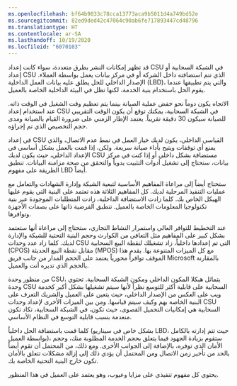 ```yaml
---
ms.openlocfilehash: bf64b9033c78cca13773aca9b5011d4a749bd52e
ms.sourcegitcommit: 82ed9ded42c47064c90ab6fe717893447cd48796
ms.translationtype: HT
ms.contentlocale: ar-SA
ms.lasthandoff: 10/19/2020
ms.locfileid: "6070103"
---
```

قد تظهر إمكانات النشر بطرق متعددة، سواء كانت إعداد CSU في الشبكة السحابية أو إعداد CSU الذي تتم استضافته داخل الشركة أو في مركز بيانات يعمل بواسطة العملاء. الإصدار الداخلي للحل يطلق عليه بيانات العمل الداخلية (LBD)، والتي يتم تطبيقها عندما يقوم الحل باستخدام بنية الخدمة، لكنها تظل في البيئة الداخلية الخاصة بالعميل. 

الاتجاه يكون دوماً نحو خفض عملية الصيانة بينما يتم تعظيم وقت الشغيل في الوقت ذاته. عند استخدام إعداد CSU في الشبكة السحابية، يمكنك توقع أن يكون الوقت التقريبي للصيانة سيكون 30 دقيقة تقريباً. يعتمد الإطار الزمني على ضرورة القيام بالصيانة ومدى حجم التخصيص الذي تم إجراؤه. 

في إعداد CSU القياسي الداخلي، يكون لديك خيار العمل في نمط عدم الاتصال، والذي يمنع أي توقفات ويتيح بأداء صيانة سريعة. ولكن، إذا قمت بالعمل بشكل أساسي في الإعداد الداخلي، حيث يكون لديك CSU مستضافة بشكل داخلي أو إذا كنت في مركز بيانات، ستحتاج إلى تشغيل أدوات التثبيت يدوياً والتحقق من صحة مزامنة البيانات. تنطبق الطريقة على مفهوم LBD أيضاً.
 
ستحتاج أيضاً إلى مراعاة المفاهيم الأساسية لتبعية الشبكة وإدارة الشهادات والتعامل مع عمليات التنفيذ المرحلية لديك. كل المفاهيم الثلاثة هذه تعتمد على البنية التي يقوم عليها الهيكل الخاص بك. كلما زادت الاستضافة الداخلية، زادت المتطلبات الموجودة عبر بنية تكنولوجيا المعلومات الخاصة بالعميل. تنطبق الفرضية ذاتها على بصمات الأجهزة وتوافرها. 

عند التخطيط للتوافر العالي واستمرار النشاط التجاري، ستحتاج إلى مراعاة أنها ستعتمد بشكل كبير على المفاهيم مثل التعافي من الكوارث وحجم البنية التحتية للشبكة والإدارة لديك. كلما زاد عدد وحدات CSU التي تم إعدادها داخلياً، زاد تشغيلك لنقطة البيع السحابية (CPOS) مقابل نقطة البيع الحديثة (MPOS) مع كل الميزات المتنوعة بها. يقدم هذا الموقف توافراً محورياً يعتمد على الحجم المدار من جانب فريق Microsoft بالمقارنة بالحجم الذي تديره أنت والعميل.
 
من منظور وحدة CSU، يتماثل هيكلا المكون الداخلي ومكون الشبكة السحابية. تحتوي وحدة CSU السحابية على قابلية أكثر للتوسع نظراً لأنها سيتم تشغيلها بشكل أكبر كخدمة ويب على العكس من الإصدار الداخلي، حيث يتعين على العميل والشريك التعرف على البنية الخاصة بهم وكيف سيتم قياسها. ومن بين الميزات الأخرى لإعداد وحدات CSU السحابية هي إمكانيات التحميل القصوى، حيث تكون، في الشبكة السحابية، تكاد تكون منعدمة بسبب قابلية التوسع في النظام الأساسي. 
 
كلما قمت باستضافة الحل داخلياً (بشكل خاص في سيناريو LBD، حيث تتم إدارته بالكامل بواسطة العميل)، ستقوم بزيادة الجهود فيما يتعلق بحجم الخدمة المطلوبة منك، وحجم الأمان الذي توفره، بالإضافة إلى الجوانب الأخرى. ومع ذلك، من المحتمل أن تقوم أيضاً بالحد من تأخير زمن الاتصال ومن المحتمل أن يؤدي ذلك إلى إزالة مشكلات تتعلق بالأمان تكون خارج البنية التحتية الخاصة بك. 

يحتوي كل مفهوم تنفيذي على مزايا وعيوب، وهو يعتمد على العميل في هذا المنظور. 


